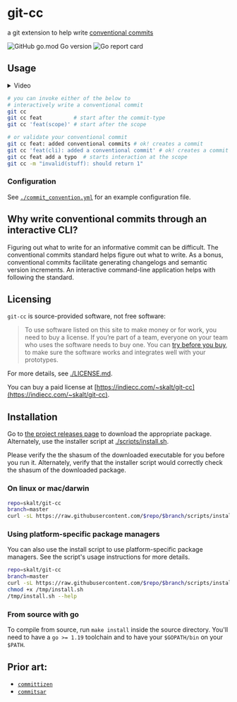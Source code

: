 # git-cc

a git extension to help write [conventional commits][cc-standard]

![GitHub go.mod Go version](https://img.shields.io/github/go-mod/go-version/skalt/git-cc)
![Go report card](https://goreportcard.com/badge/github.com/skalt/git-cc)

## Usage

<details><summary>Video</summary>
<div>
    <video controls src="./assets/demo.mp4" muted="true">
    </video>
</div>
</details>

```sh
# you can invoke either of the below to
# interactively write a conventional commit
git cc
git cc feat          # start after the commit-type
git cc 'feat(scope)' # start after the scope

# or validate your conventional commit
git cc feat: added conventional commits # ok! creates a commit
git cc 'feat(cli): added a conventional commit' # ok! creates a commit
git cc feat add a typo  # starts interaction at the scope
git cc -m "invalid(stuff): should return 1"
```

### Configuration

See [`./commit_convention.yml`](./commit_convention.yml) for an example configuration file.

## Why write conventional commits through an interactive CLI?

Figuring out what to write for an informative commit can be difficult.
The conventional commits standard helps figure out what to write.
As a bonus, conventional commits facilitate generating changelogs and semantic version increments.
An interactive command-line application helps with following the standard.

## Licensing

`git-cc` is source-provided software, not free software:

> To use software listed on this site to make money or for work, you need to buy a license. If you’re part of a team, everyone on your team who uses the software needs to buy one. You can [try before you buy](#free-trials), to make sure the software works and integrates well with your prototypes.

For more details, see [./LICENSE.md](./LICENSE.md).

You can buy a paid license at [https://indiecc.com/~skalt/git-cc](https://indiecc.com/~skalt/git-cc).

## Installation

Go to [the project releases page][releases page] to download the appropriate package. Alternately, use the installer script at [./scripts/install.sh](./scripts/install.sh).

Please verify the the shasum of the downloaded executable for you before you run it.
Alternately, verify that the installer script would correctly check the shasum of the downloaded package.

### On linux or mac/darwin

```sh
repo=skalt/git-cc
branch=master
curl -sL https://raw.githubusercontent.com/$repo/$branch/scripts/install.sh | sh
```

### Using platform-specific package managers

You can also use the install script to use platform-specific package managers. See the script's usage instructions for more details.

```sh
repo=skalt/git-cc
branch=master
curl -sL https://raw.githubusercontent.com/$repo/$branch/scripts/install.sh > /tmp/install.sh;
chmod +x /tmp/install.sh
/tmp/install.sh --help
```

### From source with go

To compile from source, run `make install` inside the source directory.
You'll need to have a `go >= 1.19` toolchain and to have your `$GOPATH/bin` on your `$PATH`.

## Prior art:

- [`committizen`][commitizen]
- [`commitsar`][commitsar]

<!-- links -->

[cc-standard]: https://www.conventionalcommits.org/en/v1.0.0/
[commitizen]: https://github.com/commitizen/cz-cli
[commitlint]: https://github.com/conventional-changelog/commitlint/tree/master/%40commitlint/config-conventional
[commitsar]: https://github.com/commitsar-app/commitsar
[releases page]: https://github.com/skalt/git-cc/releases/latest
